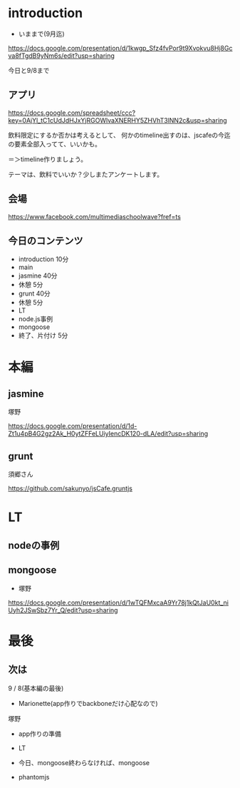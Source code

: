 # introduction

- いままで(9月迄)

https://docs.google.com/presentation/d/1kwgp_Sfz4fvPor9t9Xvokvu8Hj8Gcva8fTgdB9yNm6s/edit?usp=sharing

今日と9/8まで

## アプリ

https://docs.google.com/spreadsheet/ccc?key=0AjYl_tC1cUdJdHJxYjRGOWlvaXNERHY5ZHVhT3lNN2c&usp=sharing

飲料限定にするか否かは考えるとして、 何かのtimeline出すのは、jscafeの今迄の要素全部入ってて、いいかも。

＝＞timeline作りましょう。

テーマは、飲料でいいか？少しまたアンケートします。


## 会場

https://www.facebook.com/multimediaschoolwave?fref=ts

## 今日のコンテンツ

- introduction 10分
- main
 - jasmine 40分
 - 休憩 5分
 - grunt 40分
 - 休憩 5分
- LT
 - node.js事例
 - mongoose
- 終了、片付け 5分

# 本編

## jasmine

塚野

https://docs.google.com/presentation/d/1d-Zt1u4pB4G2gz2Ak_H0ytZFFeLUiyIencDK120-dLA/edit?usp=sharing

## grunt

須郷さん

https://github.com/sakunyo/jsCafe.gruntjs

# LT

## nodeの事例

## mongoose

- 塚野

https://docs.google.com/presentation/d/1wTQFMxcaA9Yr78j1kQtJaU0kt_niUyh2JSwSbz7Yr_Q/edit?usp=sharing

# 最後

## 次は

9 / 8(基本編の最後)

- Marionette(app作りでbackboneだけ心配なので)

塚野

- app作りの準備

- LT

 - 今日、mongoose終わらなければ、mongoose
 - phantomjs

